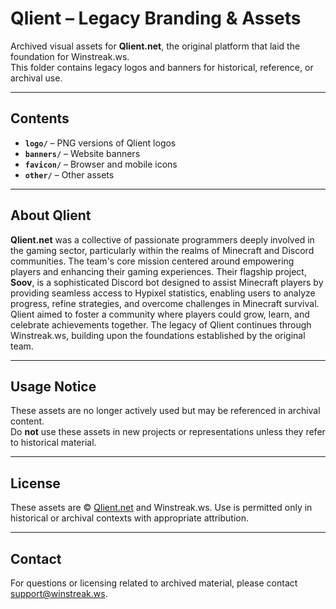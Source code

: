# Qlient – Legacy Branding & Assets

Archived visual assets for **Qlient.net**, the original platform that laid the foundation for Winstreak.ws.  
This folder contains legacy logos and banners for historical, reference, or archival use.

---

## Contents

- **`logo/`** – PNG versions of Qlient logos
- **`banners/`** – Website banners
- **`favicon/`** – Browser and mobile icons
- **`other/`** – Other assets

---

## About Qlient

**Qlient.net** was a collective of passionate programmers deeply involved in the gaming sector, particularly within the realms of Minecraft and Discord communities. The team's core mission centered around empowering players and enhancing their gaming experiences. Their flagship project, **Soov**, is a sophisticated Discord bot designed to assist Minecraft players by providing seamless access to Hypixel statistics, enabling users to analyze progress, refine strategies, and overcome challenges in Minecraft survival. Qlient aimed to foster a community where players could grow, learn, and celebrate achievements together. The legacy of Qlient continues through Winstreak.ws, building upon the foundations established by the original team.

---

## Usage Notice

These assets are no longer actively used but may be referenced in archival content.  
Do **not** use these assets in new projects or representations unless they refer to historical material.

---

## License

These assets are © [Qlient.net](https://qlient.net) and Winstreak.ws.
Use is permitted only in historical or archival contexts with appropriate attribution.

---

## Contact

For questions or licensing related to archived material, please contact [support@winstreak.ws](mailto:support@winstreak.ws).